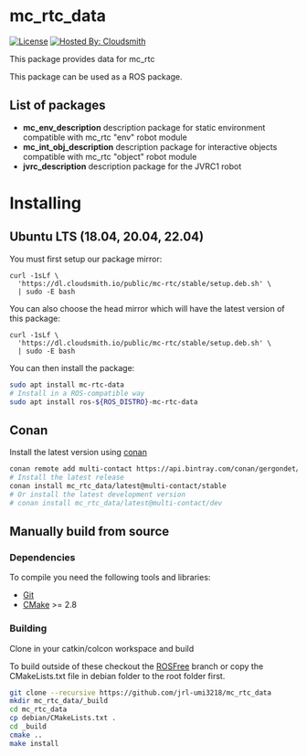 # mc\_rtc\_data

[![License](https://img.shields.io/badge/License-BSD%202--Clause-green.svg)](https://opensource.org/licenses/BSD-2-Clause)
[![Hosted By: Cloudsmith](https://img.shields.io/badge/OSS%20hosting%20by-cloudsmith-blue?logo=cloudsmith)](https://cloudsmith.com)

This package provides data for mc\_rtc

This package can be used as a ROS package.

## List of packages

- **mc_env_description** description package for static environment compatible with mc\_rtc "env" robot module
- **mc_int_obj_description** description package for interactive objects compatible with mc\_rtc "object" robot module
- **jvrc_description** description package for the JVRC1 robot

# Installing

## Ubuntu LTS (18.04, 20.04, 22.04)

You must first setup our package mirror:

```
curl -1sLf \
  'https://dl.cloudsmith.io/public/mc-rtc/stable/setup.deb.sh' \
  | sudo -E bash
```

You can also choose the head mirror which will have the latest version of this package:

```
curl -1sLf \
  'https://dl.cloudsmith.io/public/mc-rtc/stable/setup.deb.sh' \
  | sudo -E bash
```

You can then install the package:

```bash
sudo apt install mc-rtc-data
# Install in a ROS-compatible way
sudo apt install ros-${ROS_DISTRO}-mc-rtc-data
```

## Conan

Install the latest version using [conan](https://conan.io/)

```bash
conan remote add multi-contact https://api.bintray.com/conan/gergondet/multi-contact
# Install the latest release
conan install mc_rtc_data/latest@multi-contact/stable
# Or install the latest development version
# conan install mc_rtc_data/latest@multi-contact/dev
```

## Manually build from source

### Dependencies

To compile you need the following tools and libraries:

 * [Git]()
 * [CMake]() >= 2.8

### Building

Clone in your catkin/colcon workspace and build

To build outside of these checkout the [ROSFree](https://github.com/jrl-umi3218/mc_rtc_data/tree/ROSFree) branch or copy the CMakeLists.txt file in debian folder to the root folder first.

```sh
git clone --recursive https://github.com/jrl-umi3218/mc_rtc_data
mkdir mc_rtc_data/_build
cd mc_rtc_data
cp debian/CMakeLists.txt .
cd _build
cmake ..
make install
```
